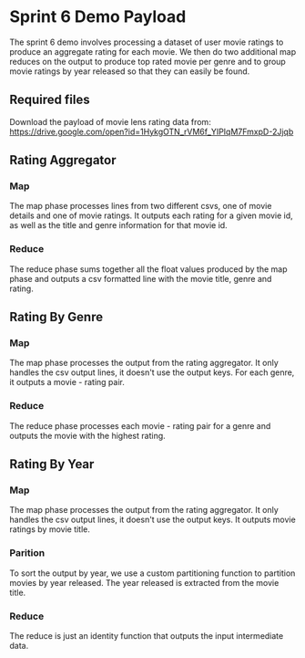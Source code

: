 # Sprint 6 Demo Payload

The sprint 6 demo involves processing a dataset of user movie ratings to 
produce an aggregate rating for each movie. We then do two additional map reduces
on the output to produce top rated movie per genre and to group movie ratings by 
year released so that they can easily be found.

## Required files

Download the payload of movie lens rating data from:
https://drive.google.com/open?id=1HykgOTN_rVM6f_YIPIqM7FmxpD-2Jjqb

## Rating Aggregator

### Map

The map phase processes lines from two different csvs, one of movie details 
and one of movie ratings. It outputs each rating for a given movie id, as well
as the title and genre information for that movie id.

### Reduce

The reduce phase sums together all the float values produced by the map phase 
and outputs a csv formatted line with the movie title, genre and rating.

## Rating By Genre

### Map 

The map phase processes the output from the rating aggregator. It only handles the csv 
output lines, it doesn't use the output keys. For each genre, it outputs a movie - rating 
pair.

### Reduce

The reduce phase processes each movie - rating pair for a genre and outputs the movie 
with the highest rating.

## Rating By Year

### Map 

The map phase processes the output from the rating aggregator. It only handles the csv 
output lines, it doesn't use the output keys. It outputs movie ratings by movie title. 

### Parition 

To sort the output by year, we use a custom partitioning function to partition movies by
year released. The year released is extracted from the movie title.

### Reduce

The reduce is just an identity function that outputs the input intermediate data. 
